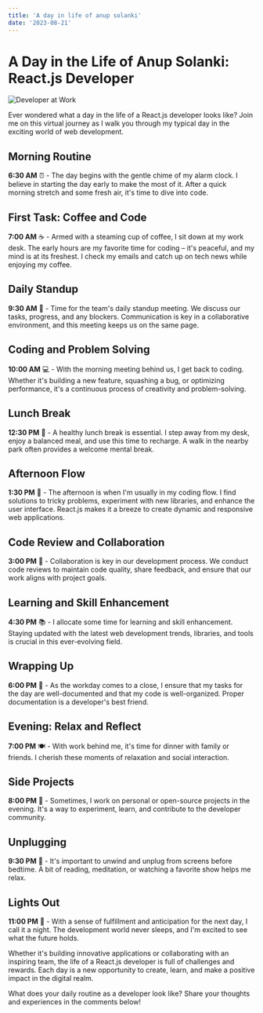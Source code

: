 ```yaml
---
title: 'A day in life of anup solanki'
date: '2023-08-21'
---
```


# A Day in the Life of Anup Solanki: React.js Developer

![Developer at Work](https://encrypted-tbn0.gstatic.com/images?q=tbn:ANd9GcQhYxcI1nxot90idMORueWcvpk4jeoiB25j1Q&usqp=CAU)

Ever wondered what a day in the life of a React.js developer looks like? Join me on this virtual journey as I walk you through my typical day in the exciting world of web development.

## Morning Routine

**6:30 AM** ⏰ - The day begins with the gentle chime of my alarm clock. I believe in starting the day early to make the most of it. After a quick morning stretch and some fresh air, it's time to dive into code.

## First Task: Coffee and Code

**7:00 AM** ☕ - Armed with a steaming cup of coffee, I sit down at my work desk. The early hours are my favorite time for coding – it's peaceful, and my mind is at its freshest. I check my emails and catch up on tech news while enjoying my coffee.

## Daily Standup

**9:30 AM** 📢 - Time for the team's daily standup meeting. We discuss our tasks, progress, and any blockers. Communication is key in a collaborative environment, and this meeting keeps us on the same page.

## Coding and Problem Solving

**10:00 AM** 💻 - With the morning meeting behind us, I get back to coding. Whether it's building a new feature, squashing a bug, or optimizing performance, it's a continuous process of creativity and problem-solving.

## Lunch Break

**12:30 PM** 🍱 - A healthy lunch break is essential. I step away from my desk, enjoy a balanced meal, and use this time to recharge. A walk in the nearby park often provides a welcome mental break.

## Afternoon Flow

**1:30 PM** 🌟 - The afternoon is when I'm usually in my coding flow. I find solutions to tricky problems, experiment with new libraries, and enhance the user interface. React.js makes it a breeze to create dynamic and responsive web applications.

## Code Review and Collaboration

**3:00 PM** 👥 - Collaboration is key in our development process. We conduct code reviews to maintain code quality, share feedback, and ensure that our work aligns with project goals.

## Learning and Skill Enhancement

**4:30 PM** 📚 - I allocate some time for learning and skill enhancement. Staying updated with the latest web development trends, libraries, and tools is crucial in this ever-evolving field.

## Wrapping Up

**6:00 PM** 🌆 - As the workday comes to a close, I ensure that my tasks for the day are well-documented and that my code is well-organized. Proper documentation is a developer's best friend.

## Evening: Relax and Reflect

**7:00 PM** 🍽️ - With work behind me, it's time for dinner with family or friends. I cherish these moments of relaxation and social interaction.

## Side Projects

**8:00 PM** 🚀 - Sometimes, I work on personal or open-source projects in the evening. It's a way to experiment, learn, and contribute to the developer community.

## Unplugging

**9:30 PM** 🛌 - It's important to unwind and unplug from screens before bedtime. A bit of reading, meditation, or watching a favorite show helps me relax.

## Lights Out

**11:00 PM** 🌙 - With a sense of fulfillment and anticipation for the next day, I call it a night. The development world never sleeps, and I'm excited to see what the future holds.

Whether it's building innovative applications or collaborating with an inspiring team, the life of a React.js developer is full of challenges and rewards. Each day is a new opportunity to create, learn, and make a positive impact in the digital realm.

What does your daily routine as a developer look like? Share your thoughts and experiences in the comments below!
